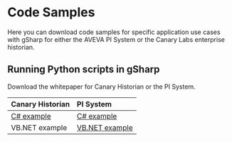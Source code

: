# Code Samples
Here you can download code samples for specific application use cases with gSharp for either the AVEVA PI System or the Canary Labs enterprise historian.
## Running Python scripts in gSharp
Download the whitepaper for Canary Historian or the PI System.

| **Canary Historian**    | **PI System**  | 
| :---------------------- | :------------  | 
| [C# example](Samples/Canary/CSharp/GSharp.CL.PythonRegression)              | [C# example](Samples/PISystem/CSharp/GSharp.PythonRegressionAnalysis)     | 
| VB.NET example          | [VB.NET example](Samples/PISystem/VB.NET/GSharp.PythonRegressionAnalysis) | 
